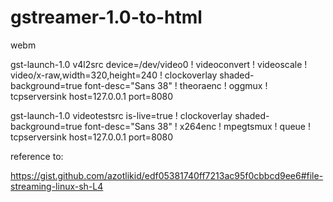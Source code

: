 # gstreamer-1.0-to-html
webm

gst-launch-1.0 v4l2src device=/dev/video0 ! videoconvert ! videoscale ! video/x-raw,width=320,height=240 ! clockoverlay shaded-background=true font-desc="Sans 38" ! theoraenc ! oggmux ! tcpserversink host=127.0.0.1 port=8080
 

gst-launch-1.0 videotestsrc is-live=true ! clockoverlay shaded-background=true font-desc="Sans 38" ! x264enc ! mpegtsmux ! queue ! tcpserversink host=127.0.0.1 port=8080

reference to:

https://gist.github.com/azotlikid/edf05381740ff7213ac95f0cbbcd9ee6#file-streaming-linux-sh-L4
